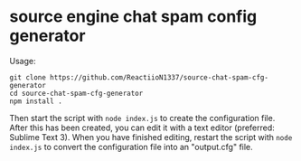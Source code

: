 # source engine chat spam config generator

Usage:

```
git clone https://github.com/ReactiioN1337/source-chat-spam-cfg-generator
cd source-chat-spam-cfg-generator
npm install .
```

Then start the script with `node index.js` to create the configuration file. After this has been created, you can edit it with a text editor (preferred: Sublime Text 3). When you have finished editing, restart the script with `node index.js` to convert the configuration file into an "output.cfg" file.
